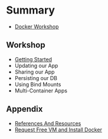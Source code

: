 # Summary​

- [Docker Workshop](preface.md)

## Workshop

- [Getting Started](tutorial/our-application/index.md)
- Updating our App
- Sharing our App
- Persisting our DB
- Using Bind Mounts
- Multi-Container Apps

## Appendix

- [References And Resources](appendix/reference-and-resource.md)
- [Request Free VM and Install Docker](appendix/install-docker-free-vm.md)
